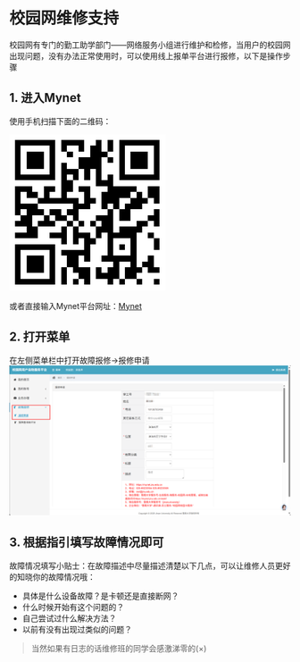 # 校园网维修支持
校园网有专门的勤工助学部门——网络服务小组进行维护和检修，当用户的校园网出现问题，没有办法正常使用时，可以使用线上报单平台进行报修，以下是操作步骤

## 1. 进入Mynet

使用手机扫描下面的二维码：

![Mynet QR code](img/mynet01.png)

或者直接输入Mynet平台网址：[Mynet](https://mynet.jnu.edu.cn)

## 2. 打开菜单
在左侧菜单栏中打开故障报修$\rightarrow$报修申请
![报修申请](img/mynet04.png)

## 3. 根据指引填写故障情况即可
故障情况填写小贴士：在故障描述中尽量描述清楚以下几点，可以让维修人员更好的知晓你的故障情况哦：

- 具体是什么设备故障？是卡顿还是直接断网？
- 什么时候开始有这个问题的？
- 自己尝试过什么解决方法？
- 以前有没有出现过类似的问题？
> 当然如果有日志的话维修班的同学会感激涕零的(×)